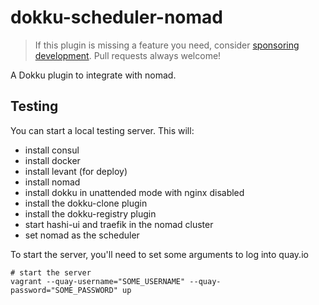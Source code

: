 # dokku-scheduler-nomad

> If this plugin is missing a feature you need, consider [sponsoring development](https://github.com/dokku/.github/blob/master/SPONSORING.md). Pull requests always welcome!

A Dokku plugin to integrate with nomad.

## Testing

You can start a local testing server. This will:

- install consul
- install docker
- install levant (for deploy)
- install nomad
- install dokku in unattended mode with nginx disabled
- install the dokku-clone plugin
- install the dokku-registry plugin
- start hashi-ui and traefik in the nomad cluster
- set nomad as the scheduler

To start the server, you'll need to set some arguments to log into quay.io

```shell
# start the server
vagrant --quay-username="SOME_USERNAME" --quay-password="SOME_PASSWORD" up
```
